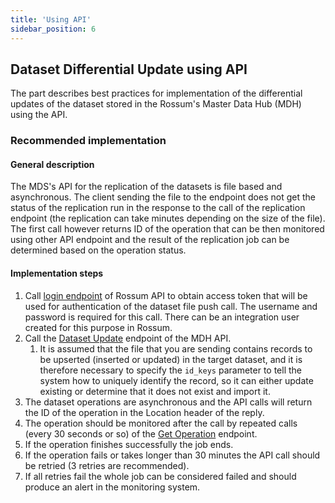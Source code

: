 ```yaml
---
title: 'Using API'
sidebar_position: 6
---
```


## Dataset Differential Update using API

The part describes best practices for implementation of the differential updates of the dataset stored in the Rossum's Master Data Hub (MDH) using the API.

### Recommended implementation

#### General description

The MDS's API for the replication of the datasets is file based and asynchronous. The client sending the file to the endpoint does not get the status of the replication run in the response to the call of the replication endpoint (the replication can take minutes depending on the size of the file). The first call however returns ID of the operation that can be then monitored using other API endpoint and the result of the replication job can be determined based on the operation status.

#### Implementation steps

1. Call [login endpoint](https://elis.rossum.ai/api/docs/#login) of Rossum API to obtain access token that will be used for authentication of the dataset file push call. The username and password is required for this call. There can be an integration user created for this purpose in Rossum.
1. Call the [Dataset Update](https://elis.rossum.ai/svc/data-matching/api/docs#tag/Dataset/operation/update_dataset_api_v1_dataset__dataset_name__patch) endpoint of the MDH API.
   1. It is assumed that the file that you are sending contains records to be upserted (inserted or updated) in the target dataset, and it is therefore necessary to specify the `id_keys` parameter to tell the system how to uniquely identify the record, so it can either update existing or determine that it does not exist and import it.
1. The dataset operations are asynchronous and the API calls will return the ID of the operation in the Location header of the reply.
1. The operation should be monitored after the call by repeated calls (every 30 seconds or so) of the [Get Operation](https://elis.rossum.ai/svc/data-matching/api/docs#tag/Operation/operation/get_operation_api_v1_operation__operation_id__get) endpoint.
1. If the operation finishes successfully the job ends.
1. If the operation fails or takes longer than 30 minutes the API call should be retried (3 retries are recommended).
1. If all retries fail the whole job can be considered failed and should produce an alert in the monitoring system.

